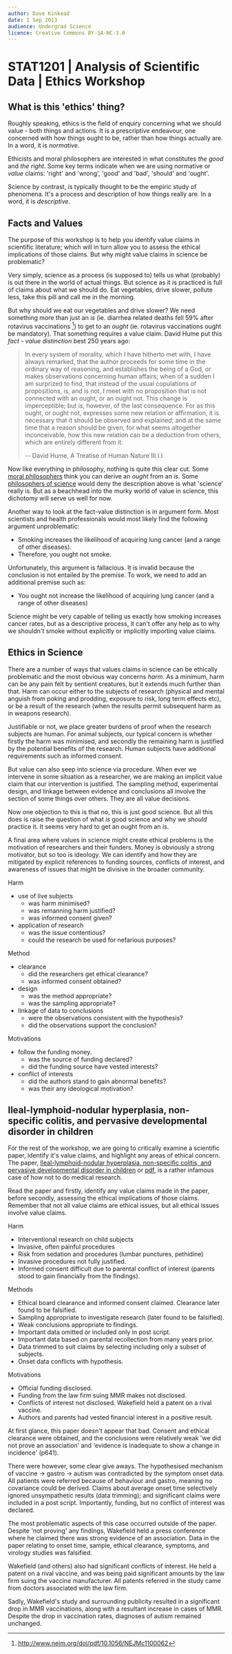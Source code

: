 ```yaml
---
author: Dave Kinkead
date: 1 Sep 2013
audience: Undergrad Science
licence: Creative Commons BY-SA-NC-3.0
---
```


# STAT1201 | Analysis of Scientific Data | Ethics Workshop

## What is this 'ethics' thing?

Roughly speaking, ethics is the field of enquiry concerning what we should value - both things and actions.  It is a prescriptive endeavour, one concerned with how things ought to be, rather than how things actually are.  In a word, it is _normative_.

Ethicists and moral philosophers are interested in what constitutes _the good_ and _the right_.  Some key terms indicate when we are using normative or _value_ claims: 'right' and 'wrong', 'good' and 'bad', 'should' and 'ought'.

Science by contrast, is typically thought to be the empiric study of phenomena.  It's a process and description of how things really are.  In a word, it is _descriptive_.

## Facts and Values

The purpose of this workshop is to help you identify value claims in scientific literature; which will in turn allow you to assess the ethical implications of those claims.  But why might value claims in science be problematic?

Very simply, science as a process (is supposed to) tells us what (probably) is out there in the world of actual things.  But science as it is practiced is full of claims about what we should do.  Eat vegetables, drive slower, pollute less, take this pill and call me in the morning.

But why should we eat our vegetables and drive slower?  We need something more than just an _is_ (ie. diarrhea related deaths fell 59% after rotavirus vaccinations [^rotavirus]) to get to an _ought_ (ie. rotavirus vaccinations ought be mandatory).  That something requires a value claim.  David Hume put this _fact - value distinction_ best 250 years ago:

>  In every system of morality, which I have hitherto met with, I have always remarked, that the author proceeds for some time in the ordinary way of reasoning, and establishes the being of a God, or makes observations concerning human affairs; when of a sudden I am surprized to find, that instead of the usual copulations of propositions, is, and is not, I meet with no proposition that is not connected with an ought, or an ought not. This change is imperceptible; but is, however, of the last consequence. For as this ought, or ought not, expresses some new relation or affirmation, it is necessary that it should be observed and explained; and at the same time that a reason should be given, for what seems altogether inconceivable, how this new relation can be a deduction from others, which are entirely different from it.
>
>  -- David Hume,  A Treatise of Human Nature III.I.I

Now like everything in philosophy, nothing is quite this clear cut.  Some [moral philosophers][tannsjo] think you can derive an _ought_ from an _is_.  Some [philosophers of science][feyerabend] would deny the description above is what 'science' really is.  But as a beachhead into the murky world of value in science, this dichotomy will serve us well for now.

Another way to look at the fact-value distinction is in argument form.  Most scientists and health professionals would most likely find the following argument unproblematic:

- Smoking increases the likelihood of acquiring lung cancer (and a range of other diseases).
- Therefore, you ought not smoke.

Unfortunately, this argument is fallacious. It is invalid because the conclusion is not entailed by the premise.  To work, we need to add an additional premise such as:

- You ought not increase the likelihood of acquiring lung cancer (and a range of other diseases)

Science might be very capable of telling us exactly how smoking increases cancer rates, but as a descriptive process, it can't offer any help as to why we shouldn't smoke without explicitly or implicitly importing value claims.


## Ethics in Science

There are a number of ways that values claims in science can be ethically problematic and the most obvious way concerns _harm_.  As a minimum, harm can be any pain felt by sentient creatures, but it extends much further than that.  Harm can occur either to the subjects of research (physical and mental anguish from poking and prodding, exposure to risk, long term effects etc), or be a result of the research (when the results permit subsequent harm as in weapons research).

Justifiable or not, we place greater burdens of proof when the research subjects are human.  For animal subjects, our typical concern is whether firstly the harm was minimised, and secondly the remaining harm is justified by the potential benefits of the research.  Human subjects have additional requirements such as informed consent.

But value can also seep into science via procedure.  When ever we intervene in some situation as a researcher, we are making an implicit value claim that our intervention is justified.  The sampling method, experimental design, and linkage between evidence and conclusions all involve the section of some things over others.  They are all value decisions.

Now one objection to this is that no, this is just good science.  But all this does is raise the question of what _is_ good science and why we _should_ practice it.  It seems very hard to get an ought from an is.

A final area where values in science might create ethical problems is the motivation of researchers and their funders.  Money is obviously a strong motivator, but so too is ideology.  We can identify and how they are mitigated by explicit references to funding sources, conflicts of interest, and awareness of issues that might be divisive in the broader community.


Harm 

- use of live subjects
    - was harm minimised?
    - was remanning harm justified?
    - was informed consent given?
- application of research
    - was the issue contentious? 
    - could the research be used for nefarious purposes?

Method

- clearance
    - did the researchers get ethical clearance?
    - was informed consent obtained?
- design
    - was the method appropriate?
    - was the sampling appropriate?
- linkage of data to conclusions
    - were the observations consistent with the hypothesis?
    - did the observations support the conclusion?

Motivations

- follow the funding money.
    - was the source of funding declared?
    - did the funding source have vested interests?
- conflict of interests
    - did the authors stand to gain abnormal benefits?
    - was their any ideological motivation?
        
## Ileal-lymphoid-nodular hyperplasia, non-specific colitis, and pervasive developmental disorder in children

For the rest of the workshop, we are going to critically examine a scientific paper, identify it's value claims, and highlight any areas of ethical concern.  The paper, [Ileal-lymphoid-nodular hyperplasia, non-specific colitis, and pervasive developmental disorder in children][lancet] or [pdf][lancetpdf], is a rather infamous case of how not to do medical research.

Read the paper and firstly, identify any value claims made in the paper, before secondly, assessing the ethical implications of those claims.  Remember that not all value claims are ethical issues, but all ethical issues involve value claims.

Harm

- Interventional research on child subjects
- Invasive, often painful procedures
- Risk from sedation and procedures (lumbar punctures, pethidine)
- Invasive procedures not fully justified.
- Informed consent difficult due to parental conflict of interest (parents stood to gain financially from the findings).

Methods

- Ethical board clearance and informed consent claimed. Clearance later found to be falsified.
- Sampling appropriate to investigate research (later found to be falsified).
- Weak conclusions appropriate to findings.
- Important data omitted or included only in post script.
- Important data based on parental recollection from many years prior.
- Data trimmed to suit claims by selecting including only a subset of subjects.
- Onset data conflicts with hypothesis.

Motivations

- Official funding disclosed.
- Funding from the law firm suing MMR makes not disclosed.
- Conflicts of interest not disclosed.  Wakefield held a patent on a rival vaccine.
- Authors and parents had vested financial interest in a positive result. 

At first glance, this paper doesn't appear that bad.  Consent and ethical clearance were obtained, and the conclusions were relatively weak 'we did not prove an association' and 'evidence is inadequate to show a change in incidence' (p641).

There were however, some clear give aways.  The hypothesised mechanism of vaccine -> gastro -> autism was contradicted by the symptom onset data.  All patients were referred because of behaviour and gastro, meaning no covariance could be derived.  Claims about average onset time selectively ignored unsympathetic results (data trimming); and significant claims were included in a post script.  Importantly, funding, but no conflict of interest was declared.  

The most problematic aspects of this case occurred outside of the paper.  Despite 'not proving' any findings, Wakefield held a press conference where he claimed there was strong evidence of an association.  Data in the paper relating to onset time, sample, ethical clearance, symptoms, and virology studies was falsified.

Wakefield (and others) also had significant conflicts of interest.  He held a patent on a rival vaccine, and was being paid significant amounts by the law firm suing the vaccine manufacturer.  All patents referred in the study came from doctors associated with the law firm.

Sadly, Wakefield's study and surrounding publicity resulted in a significant drop in MMR vaccinations, along with a resultant increase in cases of MMR.  Despite the drop in vaccination rates, diagnoses of autism remained unchanged.







[tannsjo]: http://books.google.com.au/books/about/Moral_Realism.html?id=isgGCFDCMkUC

[feyerabend]: http://books.google.com.au/books?id=osMnuvLZvPoC

[^rotavirus]: http://www.nejm.org/doi/pdf/10.1056/NEJMc1100062

[^thn]: http://ebooks.adelaide.edu.au/h/hume/david/h92t/B3.1.1.html

[lancet]: http://www.thelancet.com/journals/lancet/article/PIIS0140-6736(97)11096-0/abstract

[lancetpdf]: Ileal-lymphoid-nodular-hyperplasia-non-specific-colitis-and-pervasive-developmental-disorder-in-children.pdf

[^lancet]: RETRACTED: Ileal-lymphoid-nodular hyperplasia, non-specific colitis, and pervasive developmental disorder in children,  AJ Wakefield, SH Murch, A Anthony, J Linnell, DM Casson, M Malik, M Berelowitz, AP Dhillon, MA Thomson, P Harvey, A Valentine, SE Davies, JA Walker-Smith, The Lancet,  28 February 1998, Volume 351 Issue 9103 Pages 637-641 DOI: 10.1016/S0140-6736(97)11096-0 